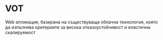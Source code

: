 # VOT
Web апликация, базирана на съществуваща облачна технология, която да изпълнява критериите за висока отказоустойчивост и еластична скалируемост

